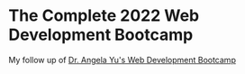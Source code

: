 # The Complete 2022 Web Development Bootcamp

My follow up of [Dr. Angela Yu's Web Development Bootcamp](https://www.udemy.com/course/the-complete-web-development-bootcamp/)